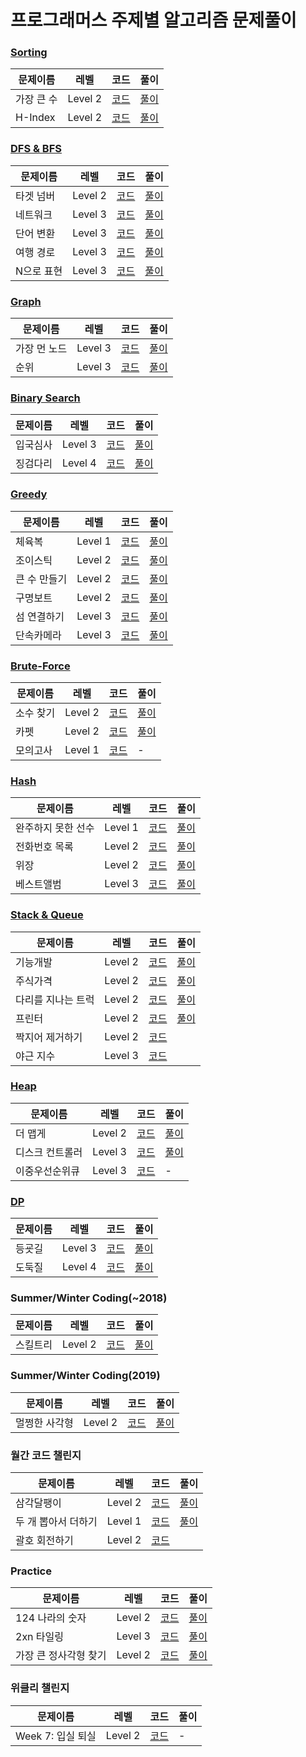 # 프로그래머스 주제별 알고리즘 문제풀이

### [Sorting](https://programmers.co.kr/learn/courses/30/parts/12198)

|문제이름|레벨|코드|풀이|
|--|--|--|--|
|가장 큰 수|Level 2|[코드](https://github.com/jiwoo-kimm/problem-solving/blob/main/Programmers/Sorting/Maximum.java)|[풀이](https://velog.io/@jwkim/sorting-maximum)|
|H-Index|Level 2|[코드](https://github.com/jiwoo-kimm/problem-solving/blob/main/Programmers/Sorting/HIndex.java)|[풀이](https://velog.io/@jwkim/sorting-h-index)|

### [DFS & BFS](https://programmers.co.kr/learn/courses/30/parts/12421)

|문제이름|레벨|코드|풀이|
|--|--|--|--|
|타겟 넘버|Level 2|[코드](https://github.com/jiwoo-kimm/problem-solving/blob/main/Programmers/DFS%20%26%20BFS/TargetNumber.java)|[풀이](https://velog.io/@jwkim/DFS-target-number)|
|네트워크|Level 3|[코드](https://github.com/jiwoo-kimm/problem-solving/blob/main/Programmers/DFS%20%26%20BFS/Network.java)|[풀이](https://velog.io/@jwkim/BFS-network)|
|단어 변환|Level 3|[코드](https://github.com/jiwoo-kimm/problem-solving/blob/main/Programmers/DFS%20%26%20BFS/WordConversion.java)|[풀이](https://velog.io/@jwkim/DFS-word-conversion)
|여행 경로|Level 3|[코드](https://github.com/jiwoo-kimm/problem-solving/blob/main/Programmers/DFS%20%26%20BFS/TravelRoute.java)|[풀이](https://velog.io/@jwkim/DFS-travel-route)|
|N으로 표현|Level 3|[코드](https://github.com/jiwoo-kimm/problem-solving/blob/main/Programmers/DFS%20%26%20BFS/NExpression.java)|[풀이](https://velog.io/@jwkim/DFS-n-expression)|

### [Graph](https://programmers.co.kr/learn/courses/30/parts/14393)

|문제이름|레벨|코드|풀이|
|--|--|--|--|
|가장 먼 노드|Level 3|[코드](https://github.com/jiwoo-kimm/problem-solving/blob/main/Programmers/Graph/FarthestNode.java)|[풀이](https://velog.io/@jwkim/graph-farthest-node)|
|순위|Level 3|[코드](https://github.com/jiwoo-kimm/problem-solving/blob/main/Programmers/Graph/Rank.java)|[풀이](https://velog.io/@jwkim/graph-rank)|


### [Binary Search](https://programmers.co.kr/learn/courses/30/parts/12486)

|문제이름|레벨|코드|풀이|
|--|--|--|--|
|입국심사|Level 3|[코드](https://github.com/jiwoo-kimm/problem-solving/blob/main/Programmers/Binary%20Search/Immigration.java)|[풀이](https://velog.io/@jwkim/binary-search-immigration)|
|징검다리|Level 4|[코드](https://github.com/jiwoo-kimm/problem-solving/blob/main/Programmers/Binary%20Search/StepStones.java)|[풀이](https://velog.io/@jwkim/binary-search-step-stones)|

### [Greedy](https://programmers.co.kr/learn/courses/30/parts/12244)

|문제이름|레벨|코드|풀이|
|--|--|--|--|
|체육복|Level 1|[코드](https://github.com/jiwoo-kimm/problem-solving/blob/main/Programmers/Greedy/GymSuit.java)|[풀이](https://velog.io/@jwkim/greedy-gym-suit)|
|조이스틱|Level 2|[코드](https://github.com/jiwoo-kimm/problem-solving/blob/main/Programmers/Greedy/JoyStick.java)|[풀이](https://velog.io/@jwkim/greedy-joy-stick)|
|큰 수 만들기|Level 2|[코드](https://github.com/jiwoo-kimm/problem-solving/blob/main/Programmers/Greedy/MaxNum.java)|[풀이](https://velog.io/@jwkim/greedy-max-num)|
|구명보트|Level 2|[코드](https://github.com/jiwoo-kimm/problem-solving/blob/main/Programmers/Greedy/Lifeboat.java)|[풀이](https://velog.io/@jwkim/greedy-lifeboat)|
|섬 연결하기|Level 3|[코드](https://github.com/jiwoo-kimm/problem-solving/blob/main/Programmers/Greedy/Island.java)|[풀이](https://velog.io/@jwkim/greedy-island)|
|단속카메라|Level 3|[코드](https://github.com/jiwoo-kimm/problem-solving/blob/main/Programmers/Greedy/CCTV.java)|[풀이](https://velog.io/@jwkim/greedy-cctv)|

### [Brute-Force](https://programmers.co.kr/learn/courses/30/parts/12230)

|문제이름|레벨|코드|풀이|
|--|--|--|--|
|소수 찾기|Level 2|[코드](https://github.com/jiwoo-kimm/problem-solving/blob/main/Programmers/Brute-Force/PrimeNumber.java)|[풀이](https://velog.io/@jwkim/brute-force-prime-number)|
|카펫|Level 2|[코드](https://github.com/jiwoo-kimm/problem-solving/blob/main/Programmers/Brute-Force/Carpet.java)|[풀이](https://velog.io/@jwkim/brute-force-carpet)|
|모의고사|Level 1|[코드](https://github.com/jiwoo-kimm/problem-solving/blob/main/Programmers/Brute-Force/Test.java)|-|

### [Hash](https://programmers.co.kr/learn/courses/30/parts/12077)

|문제이름|레벨|코드|풀이|
|--|--|--|--|
|완주하지 못한 선수|Level 1|[코드](https://github.com/jiwoo-kimm/problem-solving/blob/main/Programmers/Hash/IncompleteRunner.java)|[풀이](https://velog.io/@jwkim/hash-incomplete-runner)|
|전화번호 목록|Level 2|[코드](https://github.com/jiwoo-kimm/problem-solving/blob/main/Programmers/Hash/Phone.java)|[풀이](https://velog.io/@jwkim/hash-phone)|
|위장|Level 2|[코드](https://github.com/jiwoo-kimm/problem-solving/blob/main/Programmers/Hash/Disguise.java)|[풀이](https://velog.io/@jwkim/hash-disguise)|
|베스트앨범|Level 3|[코드](https://github.com/jiwoo-kimm/problem-solving/blob/main/Programmers/Hash/BestAlbum.java)|[풀이](https://velog.io/@jwkim/hash-best-album)|

### [Stack & Queue](https://programmers.co.kr/learn/courses/30/parts/12081)

|문제이름|레벨|코드|풀이|
|--|--|--|--|
|기능개발|Level 2|[코드](https://github.com/jiwoo-kimm/problem-solving/blob/main/Programmers/Stack%20%26%20Queue/FunctionDevelopment.java)|[풀이](https://velog.io/@jwkim/queue-function-development)|
|주식가격|Level 2|[코드](https://github.com/jiwoo-kimm/problem-solving/blob/main/Programmers/Stack%20%26%20Queue/Stock.java)|[풀이](https://velog.io/@jwkim/queue-stock-price)|
|다리를 지나는 트럭|Level 2|[코드](https://github.com/jiwoo-kimm/problem-solving/blob/main/Programmers/Stack%20%26%20Queue/TruckOnTheBridge.java)|[풀이](https://velog.io/@jwkim/queue-truck-on-the-bridge)|
|프린터|Level 2|[코드](https://github.com/jiwoo-kimm/problem-solving/blob/main/Programmers/Stack%20%26%20Queue/Printer.java)|[풀이](https://velog.io/@jwkim/queue-printer)|
|짝지어 제거하기|Level 2|[코드](https://github.com/jiwoo-kimm/problem-solving/blob/main/Programmers/Stack%20%26%20Queue/Pair.java)||
|야근 지수|Level 3|[코드](https://github.com/jiwoo-kimm/problem-solving/blob/main/Programmers/Stack%20%26%20Queue/NightWork.java)||

### [Heap](https://programmers.co.kr/learn/courses/30/parts/12117)

|문제이름|레벨|코드|풀이|
|--|--|--|--|
|더 맵게|Level 2|[코드](https://github.com/jiwoo-kimm/problem-solving/blob/main/Programmers/Heap/Scoville.java)|[풀이](https://velog.io/@jwkim/heap-scoville)|
|디스크 컨트롤러|Level 3|[코드](https://github.com/jiwoo-kimm/problem-solving/blob/main/Programmers/Heap/DiskController.java)|[풀이](https://velog.io/@jwkim/heap-disk-controller)|
|이중우선순위큐|Level 3|[코드](https://github.com/jiwoo-kimm/problem-solving/blob/main/Programmers/Heap/DoublyPq.java)|-|

### [DP](https://programmers.co.kr/learn/courses/30/parts/12263)

|문제이름|레벨|코드|풀이|
|--|--|--|--|
|등굣길|Level 3|[코드](https://github.com/jiwoo-kimm/problem-solving/blob/main/Programmers/DP/School.java)|[풀이](https://velog.io/@jwkim/dp-school)|
|도둑질|Level 4|[코드](https://github.com/jiwoo-kimm/problem-solving/blob/main/Programmers/DP/Thief.java)|[풀이](https://velog.io/@jwkim/dp-thief)|

### Summer/Winter Coding(~2018)

|문제이름|레벨|코드|풀이|
|--|--|--|--|
|스킬트리|Level 2|[코드](https://github.com/jiwoo-kimm/problem-solving/blob/main/Programmers/Summer-Winter%20Coding(~2018)/SkillTree.java)|[풀이](https://velog.io/@jwkim/skill-tree)|

### Summer/Winter Coding(2019)

|문제이름|레벨|코드|풀이|
|--|--|--|--|
|멀쩡한 사각형|Level 2|[코드](https://github.com/jiwoo-kimm/problem-solving/blob/main/Programmers/Summer-Winter%20Coding(2019)/Square.java)|[풀이](https://velog.io/@jwkim/square)|

### 월간 코드 챌린지

|문제이름|레벨|코드|풀이|
|--|--|--|--|
|삼각달팽이|Level 2|[코드](https://github.com/jiwoo-kimm/problem-solving/blob/main/Programmers/Monthly%20Code%20Challenge/Snail.java)|[풀이](https://velog.io/@jwkim/snail)|
|두 개 뽑아서 더하기|Level 1|[코드](https://github.com/jiwoo-kimm/problem-solving/blob/main/Programmers/Monthly%20Code%20Challenge/SumOfTwoElements.java)|[풀이](https://velog.io/@jwkim/montly-code-challenge-sum-of-two-elements)|
|괄호 회전하기|Level 2|[코드](https://github.com/jiwoo-kimm/problem-solving/blob/main/Programmers/Monthly%20Code%20Challenge/RotateParentheses.java)||

### Practice

|문제이름|레벨|코드|풀이|
|--|--|--|--|
|124 나라의 숫자|Level 2|[코드](https://github.com/jiwoo-kimm/problem-solving/blob/main/Programmers/Practice/World124.java)|[풀이](https://velog.io/@jwkim/world-124)|
|2xn 타일링|Level 3|[코드](https://github.com/jiwoo-kimm/problem-solving/blob/main/Programmers/Practice/Tile.java)|[풀이](https://velog.io/@jwkim/2xn-tile)|
|가장 큰 정사각형 찾기|Level 2|[코드](https://github.com/jiwoo-kimm/problem-solving/blob/main/Programmers/Practice/MaxSqaure.java)|[풀이](https://velog.io/@jwkim/practice-max-square)|

### 위클리 챌린지

|문제이름|레벨|코드|풀이|
|--|--|--|--|
|Week 7: 입실 퇴실|Level 2|[코드](https://github.com/jiwoo-kimm/problem-solving/blob/main/Programmers/Weekly%20Challenge/week7.java)|-|
